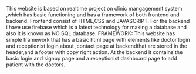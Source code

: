This website is based on realtime project on clinic mangagement system ,which has basic functioning and has a framework of both frontend and backend.
Frontend consist of HTML,CSS and JAVASCRIPT.
For the backend i have use firebase which is a latest technology for making a database and also it is known as NO SQL database.
FRAMEWORK:
This website has simple framework that has a basic html page with elements like doctor login and receptionist login,about ,contact page at backendthat are stored in the header,and a footer with copy right action.
At the backend it contains the basic login and signup page and a receptionist dashboard page to add patient with the doctors. 

